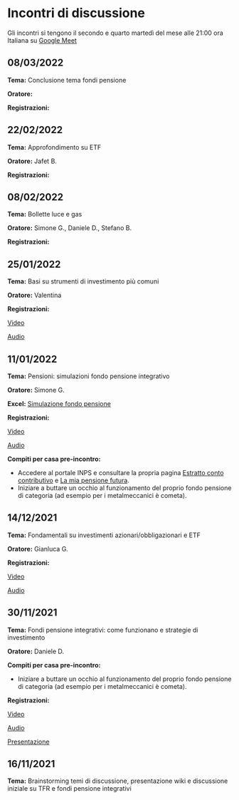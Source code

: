 # Incontri di discussione 

Gli incontri si tengono il secondo e quarto martedì del mese alle 21:00 ora Italiana su [Google Meet](https://meet.google.com/tkd-yavi-evb)

## 08/03/2022

**Tema:** Conclusione tema fondi pensione

**Oratore:**

**Registrazioni:**

## 22/02/2022

**Tema:** Approfondimento su ETF

**Oratore:** Jafet B.

**Registrazioni:**

## 08/02/2022

**Tema:** Bollette luce e gas

**Oratore:** Simone G., Daniele D., Stefano B.

**Registrazioni:**

## 25/01/2022

**Tema:** Basi su strumenti di investimento più comuni

**Oratore:** Valentina

**Registrazioni:**

[Video](https://drive.google.com/file/d/1x1xV5Sw9bQmNLzrbtNFbVlo7xjGgZdc8/view?usp=sharing)

[Audio](https://drive.google.com/file/d/1HNwzm2XWx6mXSGZW6Lq9lTKUkTnZoR8_/view?usp=sharing)

## 11/01/2022

**Tema:** Pensioni: simulazioni fondo pensione integrativo

**Oratore:** Simone G.

**Excel:** [Simulazione fondo pensione](https://docs.google.com/spreadsheets/d/1EhqOGYieorkY-YO0vViuGgYwOwBrLJKqU3O6Bl4AoZU/edit?usp=sharing)

**Registrazioni:**

[Video](https://drive.google.com/file/d/1feBw5gNobqrvw3qMF_p2nzSpL43UCniC/view?usp=sharing)

[Audio](https://drive.google.com/file/d/1NVO4DAK5T5qrRTb2GexYakHdk60tBWJ5/view?usp=sharing)

**Compiti per casa pre-incontro:**

- Accedere al portale INPS e consultare la propria pagina [Estratto conto contributivo](https://www.inps.it/prestazioni-servizi/consultazione-estratto-conto-contributivoprevidenziale) e [La mia pensione futura](https://www.inps.it/prestazioni-servizi/la-mia-pensione-futura-simulazione-della-propria-pensione).
- Iniziare a buttare un occhio al funzionamento del proprio fondo pensione di categoria (ad esempio per i metalmeccanici è cometa).

## 14/12/2021

**Tema:** Fondamentali su investimenti azionari/obbligazionari e ETF

**Oratore:** Gianluca G.

**Registrazioni:**

[Video](https://drive.google.com/file/d/1Z3XNkMDgrfcUrrsk6AirrRwtaP4UG57o/view?usp=sharing)

[Audio](https://drive.google.com/file/d/1Ks68DctpxJ2bFzG9wOohf9RWgdLRTKwX/view?usp=sharing)

## 30/11/2021

**Tema:** Fondi pensione integrativi: come funzionano e strategie di investimento

**Oratore:** Daniele D.

**Compiti per casa pre-incontro:**

- Iniziare a buttare un occhio al funzionamento del proprio fondo pensione di categoria (ad esempio per i metalmeccanici è cometa).

**Registrazioni:**

[Video](https://drive.google.com/file/d/1Xwl-cOVANMlF_u8Tr-INnP2kmih_gYcV/view?usp=sharing)

[Audio](https://drive.google.com/file/d/1viCfRwo--6zK48W2ccyFlcTk0Vhh78xd/view?usp=sharing)

[Presentazione](https://drive.google.com/file/d/1al14Xcx7cbOoxm7CIfbhMRb6fRMa3IuY/view?usp=sharing)

## 16/11/2021

**Tema:** Brainstorming temi di discussione, presentazione wiki e discussione iniziale su TFR e fondi pensione integrativi

